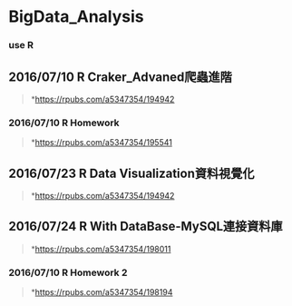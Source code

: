# BigData_Analysis
### use R
## 2016/07/10 R Craker_Advaned爬蟲進階
> *https://rpubs.com/a5347354/194942
### 2016/07/10 R Homework
> *https://rpubs.com/a5347354/195541

## 2016/07/23 R Data Visualization資料視覺化
> *https://rpubs.com/a5347354/194942

## 2016/07/24 R With DataBase-MySQL連接資料庫
> *https://rpubs.com/a5347354/198011
### 2016/07/10 R Homework 2
> *https://rpubs.com/a5347354/198194
